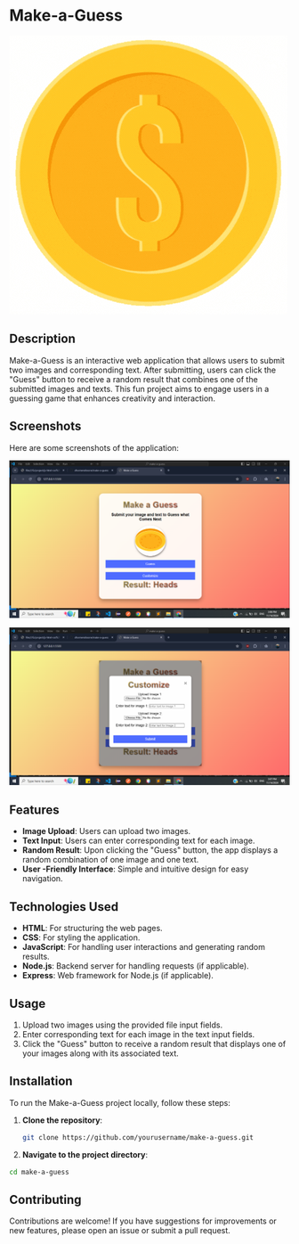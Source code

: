 ﻿# Make-a-Guess

![Make-a-Guess Logo](img/logo.gif) 
  
## Description

Make-a-Guess is an interactive web application that allows users to submit two images and corresponding text. After submitting, users can click the "Guess" button to receive a random result that combines one of the submitted images and texts. This fun project aims to engage users in a guessing game that enhances creativity and interaction.

## Screenshots

Here are some screenshots of the application:

![Make-a-Guess first](img/image1.png) 

![Make-a-Guess second](img/image2.png) 

## Features

- **Image Upload**: Users can upload two images.
- **Text Input**: Users can enter corresponding text for each image.
- **Random Result**: Upon clicking the "Guess" button, the app displays a random combination of one image and one text.
- **User -Friendly Interface**: Simple and intuitive design for easy navigation.

## Technologies Used

- **HTML**: For structuring the web pages.
- **CSS**: For styling the application.
- **JavaScript**: For handling user interactions and generating random results.
- **Node.js**: Backend server for handling requests (if applicable).
- **Express**: Web framework for Node.js (if applicable).

## Usage


1. Upload two images using the provided file input fields.
2. Enter corresponding text for each image in the text input fields.
3. Click the "Guess" button to receive a random result that displays one of your images along with its associated text.

## Installation
To run the Make-a-Guess project locally, follow these steps:

1. **Clone the repository**:
   ```bash
   git clone https://github.com/yourusername/make-a-guess.git

2. **Navigate to the project directory**:
```bash
cd make-a-guess 
```

## Contributing
Contributions are welcome! If you have suggestions for improvements or new features, please open an issue or submit a pull request.
